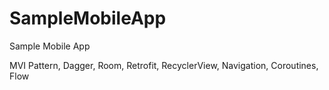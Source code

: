 # SampleMobileApp
 Sample Mobile App
 
 MVI Pattern,
 Dagger,
 Room,
 Retrofit,
 RecyclerView,
 Navigation,
 Coroutines,
 Flow
